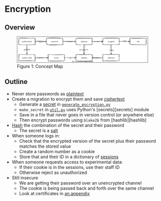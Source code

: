 # Encryption

## Overview

<figure id="crypt-concept-map">
  <img src="crypt_concept_map.svg" alt="concept map of password encryption"/>
  <figcaption>Figure 1: Concept Map</figcaption>
</figure>

<p id="terms"></p>

## Outline

-   Never store passwords as [plaintext](g:plaintext)
-   Create a migration to encrypt them and save [ciphertext](g:ciphertext)
    -   Generate a [secret](g:secret) in [`generate_encryption.py`](./generate_encryption.py)
    -   `make_secret` in [`util.py`](./util.py) uses Python's [secrets][secrets] module
    -   Save in a file that never goes in version control (or anywhere else)
    -   Then encrypt passwords using `blake2b` from [hashlib][hashlib]
-   [Hash](g:hashing) the combination of the secret and their password
    -   The secret is a [salt](g:salt)
-   When someone logs in:
    -   Check that the encrypted version of the secret plus their password matches the stored value
    -   Create a random number as a cookie
    -   Store that and their ID in a dictionary of [sessions](g:session)
-   When someone requests access to experimental data:
    -   If their cookie is in the sessions, use their staff ID
    -   Otherwise reject as unauthorized
-   Still insecure
    -   We are getting their password over an unencrypted channel
    -   The cookie is being passed back and forth over the same channel
    -   Look at certificates in [an appendix](../99_cert/index.md)
